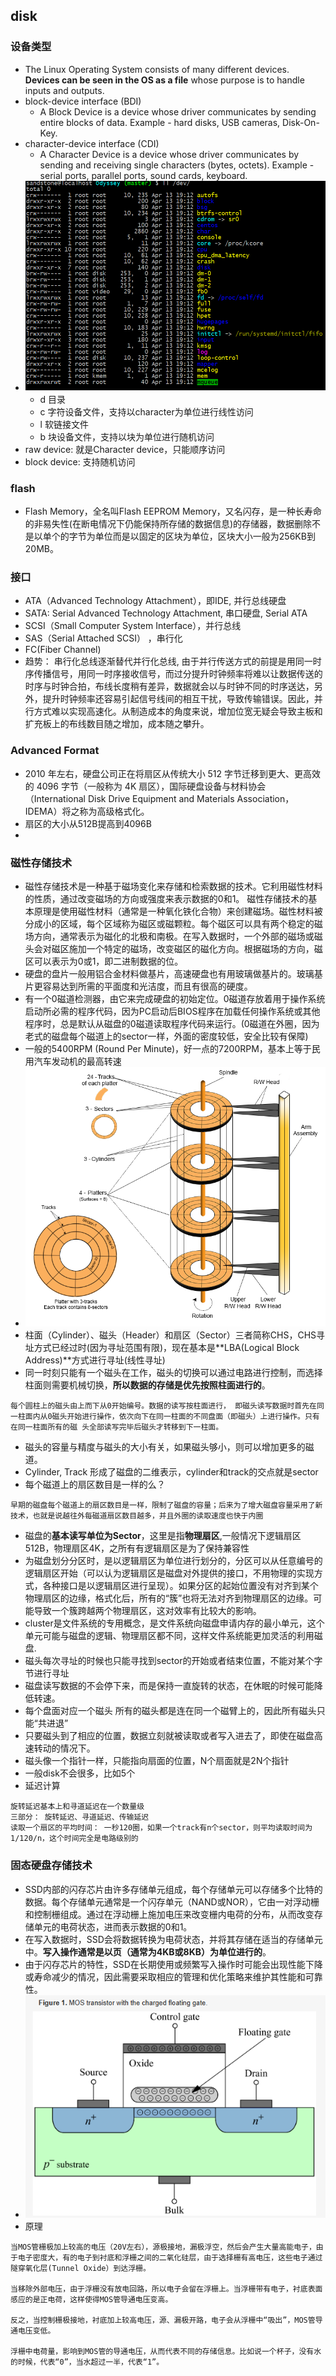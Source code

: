 ## disk 

### 设备类型
* The Linux Operating System consists of many different devices. **Devices can be seen in the OS as a file** whose purpose is to handle inputs and outputs.
* block-device interface (BDI)
  * A Block Device is a device whose driver communicates by sending entire blocks of data. Example - hard disks, USB cameras, Disk-On-Key.
* character-device interface (CDI)
  * A Character Device is a device whose driver communicates by sending and receiving single characters (bytes, octets). Example - serial ports, parallel ports, sound cards, keyboard.
* ![device-type](./assets/device-type.png)
  * d 目录
  * c 字符设备文件，支持以character为单位进行线性访问
  * l 软链接文件
  * b 块设备文件，支持以块为单位进行随机访问
* raw device: 就是Character device，只能顺序访问
* block device: 支持随机访问


### flash
* Flash Memory，全名叫Flash EEPROM Memory，又名闪存，是一种长寿命的非易失性(在断电情况下仍能保持所存储的数据信息)的存储器，数据删除不是以单个的字节为单位而是以固定的区块为单位，区块大小一般为256KB到20MB。

### 接口
* ATA（Advanced Technology Attachment），即IDE, 并行总线硬盘
* SATA: Serial Advanced Technology Attachment, 串口硬盘, Serial ATA
* SCSI（Small Computer System Interface），并行总线
* SAS（Serial Attached SCSI） ，串行化
* FC(Fiber Channel)
* 趋势： 串行化总线逐渐替代并行化总线, 由于并行传送方式的前提是用同一时序传播信号，用同一时序接收信号，而过分提升时钟频率将难以让数据传送的时序与时钟合拍，布线长度稍有差异，数据就会以与时钟不同的时序送达，另外，提升时钟频率还容易引起信号线间的相互干扰，导致传输错误。因此，并行方式难以实现高速化。从制造成本的角度来说，增加位宽无疑会导致主板和扩充板上的布线数目随之增加，成本随之攀升。

### Advanced Format 
* 2010 年左右，硬盘公司正在将扇区从传统大小 512 字节迁移到更大、更高效的 4096 字节（一般称为 4K 扇区），国际硬盘设备与材料协会（International Disk Drive Equipment and Materials Association，IDEMA）将之称为高级格式化。
* 扇区的大小从512B提高到4096B
* 
### 磁性存储技术
* 磁性存储技术是一种基于磁场变化来存储和检索数据的技术。它利用磁性材料的性质，通过改变磁场的方向或强度来表示数据的0和1。
磁性存储技术的基本原理是使用磁性材料（通常是一种氧化铁化合物）来创建磁场。磁性材料被分成小的区域，每个区域称为磁区或磁颗粒。每个磁区可以具有两个稳定的磁场方向，通常表示为磁化的北极和南极。在写入数据时，一个外部的磁场或磁头会对磁区施加一个特定的磁场，改变磁区的磁化方向。根据磁场的方向，磁区可以表示为0或1，即二进制数据的位。
* 硬盘的盘片一般用铝合金材料做基片，高速硬盘也有用玻璃做基片的。玻璃基片更容易达到所需的平面度和光洁度，而且有很高的硬度。
* 有一个0磁道检测器，由它来完成硬盘的初始定位。0磁道存放着用于操作系统 启动所必需的程序代码，因为PC启动后BIOS程序在加载任何操作系统或其他程序时，总是默认从磁盘的0磁道读取程序代码来运行。(0磁道在外圈，因为老式的磁盘每个磁道上的sector一样，外面的密度较低，安全比较有保障)
* 一般的5400RPM (Round Per Minute)，好一点的7200RPM，基本上等于民用汽车发动机的最高转速
* ![logic-structure](./assets/Hard-Disk-structure-in-OS.png)
* 柱面（Cylinder）、磁头（Header）和扇区（Sector）三者简称CHS，CHS寻址方式已经过时(因为寻址范围有限)，现在基本是**LBA(Logical Block Address)**方式进行寻址(线性寻址)
* 同一时刻只能有一个磁头在工作，磁头的切换可以通过电路进行控制，而选择柱面则需要机械切换，**所以数据的存储是优先按照柱面进行的**。
```
每个圆柱上的磁头由上而下从0开始编号。数据的读写按柱面进行， 即磁头读写数据时首先在同一柱面内从0磁头开始进行操作，依次向下在同一柱面的不同盘面（即磁头）上进行操作。只有在同一柱面所有的磁 头全部读写完毕后磁头才转移到下一柱面。
```
* 磁头的容量与精度与磁头的大小有关，如果磁头够小，则可以增加更多的磁道。
* Cylinder, Track 形成了磁盘的二维表示，cylinder和track的交点就是sector
*  每个磁道上的扇区数目是一样的么？
```
早期的磁盘每个磁道上的扇区数目是一样，限制了磁盘的容量；后来为了增大磁盘容量采用了新技术，也就是说越往外每磁道扇区数目越多，并且外圈的读取速度也快于内圈
```
* 磁盘的**基本读写单位为Sector**，这里是指**物理扇区**,一般情况下逻辑扇区512B，物理扇区4K，之所有有逻辑扇区是为了保持兼容性
* 为磁盘划分分区时，是以逻辑扇区为单位进行划分的，分区可以从任意编号的逻辑扇区开始（可以认为逻辑扇区是磁盘对外提供的接口，不用物理的实现方式，各种接口是以逻辑扇区进行呈现）。如果分区的起始位置没有对齐到某个物理扇区的边缘，格式化后，所有的“簇”也将无法对齐到物理扇区的边缘。可能导致一个簇跨越两个物理扇区，这对效率有比较大的影响。
* cluster是文件系统的专用概念，是文件系统向磁盘申请内存的最小单元，这个单元可能与磁盘的逻辑、物理扇区都不同，这样文件系统能更加灵活的利用磁盘.
* 磁头每次寻址的时候也只能寻找到sector的开始或者结束位置，不能对某个字节进行寻址
* 磁盘读写数据的不会停下来，而是保持一直旋转的状态，在休眠的时候可能降低转速。
* 每个盘面对应一个磁头 所有的磁头都是连在同一个磁臂上的，因此所有磁头只能“共进退”
* 只要磁头到了相应的位置，数据立刻就被读取或者写入进去了，即使在磁盘高速转动的情况下。
* 磁头像一个指针一样，只能指向扇面的位置，N个扇面就是2N个指针
* 一般disk不会很多，比如5个
* 延迟计算
```
旋转延迟基本上和寻道延迟在一个数量级
三部分： 旋转延迟、寻道延迟、传输延迟
读取一个扇区的平均时间： 一秒120圈，如果一个track有n个sector，则平均读取时间为  1/120/n，这个时间完全是电路级别的
```
### 固态硬盘存储技术
* SSD内部的闪存芯片由许多存储单元组成，每个存储单元可以存储多个比特的数据。每个存储单元通常是一个闪存单元（NAND或NOR），它由一对浮动栅和控制栅组成。通过在浮动栅上施加电压来改变栅内电荷的分布，从而改变存储单元的电荷状态，进而表示数据的0和1。
* 在写入数据时，SSD会将数据转换为电荷状态，并将其存储在适当的存储单元中。**写入操作通常是以页（通常为4KB或8KB）为单位进行的**。
* 由于闪存芯片的特性，SSD在长期使用或频繁写入操作时可能会出现性能下降或寿命减少的情况，因此需要采取相应的管理和优化策略来维护其性能和可靠性。
* ![floating-gate](./assets/os/../floating-gate.png)
* 原理
```
当MOS管栅极加上较高的电压（20V左右），源极接地，漏极浮空，然后会产生大量高能电子，由于电子密度大，有的电子到衬底和浮栅之间的二氧化硅层，由于选择栅有高电压，这些电子通过隧穿氧化层(Tunnel Oxide）到达浮栅。

当移除外部电压，由于浮栅没有放电回路，所以电子会留在浮栅上。当浮栅带有电子，衬底表面感应的是正电荷，这样使得MOS管导通电压变高。

反之，当控制栅极接地，衬底加上较高电压，源、漏极开路，电子会从浮栅中“吸出”，MOS管导通电压变低。

浮栅中电荷量，影响到MOS管的导通电压，从而代表不同的存储信息。比如说一个杯子，没有水的时候，代表“0”，当水超过一半，代表“1”。
```